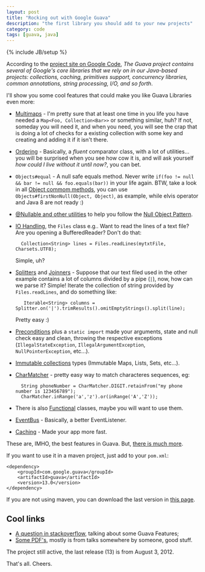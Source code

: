 ```yaml
---
layout: post
title: "Rocking out with Google Guava"
description: "the first library you should add to your new projects"
category: code
tags: [guava, java]
---
```

{% include JB/setup %}

According to the [project site on Google Code](http://code.google.com/p/guava-libraries/), *The Guava project contains several of Google's core libraries that we rely on in our Java-based projects: collections, caching, primitives support, concurrency libraries, common annotations, string processing, I/O, and so forth*.

I'll show you some cool features that could make you like Guava Libraries even more:

* [Multimaps](http://guava-libraries.googlecode.com/svn/tags/release09/javadoc/com/google/common/collect/Multimap.html) - I'm pretty sure that at least one time in you life you have needed a `Map<Foo, Collection<Bar>>` or something similar, huh? If not, someday you will need it, and when you need, you will see the crap that is doing a lot of checks for a existing collection with some key and creating and adding it if it isn't there.
* [Ordering](http://code.google.com/p/guava-libraries/wiki/OrderingExplained) - Basically, a *fluent* comparator class, with a lot of utilities... you will be surprised when you see how cow it is, and will ask yourself *how could I live without it until now?*, you can bet.
* `Objects#equal` - A null safe equals method. Never write `if(foo != null && bar != null && foo.equals(bar))` in your life again. BTW, take a look in all [Object commom methods](https://code.google.com/p/guava-libraries/wiki/CommonObjectUtilitiesExplained), you can use `Objects#firstNonNull(Object, Object)`, as example, while elvis operator and Java 8 are not ready :)
* [@Nullable and other utilities](https://code.google.com/p/guava-libraries/wiki/UsingAndAvoidingNullExplained) to help you follow the [Null Object Pattern](http://en.wikipedia.org/wiki/Null_Object_pattern#Java).
* [IO Handling](https://code.google.com/p/guava-libraries/wiki/IOExplained), the `Files` class e.g.. 
	Want to read the lines of a text file? Are you opening a BufferedReader? Don't do that:
	
		Collection<String> lines = Files.readLines(mytxtFile, Charsets.UTF8);
	
	Simple, uh?
	
* [Splitters](https://code.google.com/p/guava-libraries/wiki/StringsExplained#Splitter) and [Joinners](https://code.google.com/p/guava-libraries/wiki/StringsExplained#Joiner) - Suppose that our text filed used in the other example contains a lot of columns divided by a pipe (`|`), now, how can we parse it? Simple! Iterate the collection of string provided by `Files.readLines`, and do something like:

		 Iterable<String> columns = Splitter.on('|').trimResults().omitEmptyStrings().split(line);
		 
	 Pretty easy :)
	 
* [Preconditions](https://code.google.com/p/guava-libraries/wiki/PreconditionsExplained) plus a `static import` made your arguments, state and null check easy and clean, throwing the respective exceptions (`IllegalStateException`, `IllegalArgumentException`, `NullPointerException`, etc...).
* [Immutable collections](https://code.google.com/p/guava-libraries/wiki/ImmutableCollectionsExplained) types (Immutable Maps, Lists, Sets, etc...).
* [CharMatcher](https://code.google.com/p/guava-libraries/wiki/StringsExplained#CharMatcher) - pretty easy way to match characteres sequences, eg:

		String phoneNumber = CharMatcher.DIGIT.retainFrom("my phone number is 123456789");
		CharMatcher.inRange('a','z').or(inRange('A','Z'));

* There is also [Functional](https://code.google.com/p/guava-libraries/wiki/FunctionalExplained) classes, maybe you will want to use them.
* [EventBus](https://code.google.com/p/guava-libraries/wiki/EventBusExplained) - Basically, a better EventListener.
* [Caching](https://code.google.com/p/guava-libraries/wiki/CachesExplained) - Made your app more fast.

These are, IMHO, the best features in Guava. But, [there is much more](https://code.google.com/p/guava-libraries/wiki).

If you want to use it in a maven project, just add to your `pom.xml`:

	<dependency>
		<groupId>com.google.guava</groupId>
		<artifactId>guava</artifactId>
		<version>13.0</version>
	</dependency>
            
If you are not using maven, you can download the last version in [this page](https://code.google.com/p/guava-libraries/).


## Cool links

* [A question in stackoverflow](http://stackoverflow.com/questions/3759440/the-guava-library-for-java-what-are-its-most-useful-and-or-hidden-features#_=_), talking about some Guava Features;
* [Some PDF's](https://code.google.com/p/guava-libraries/downloads/list), mostly is from talks somewhere by someone, good stuff.

The project still active, the last release (13) is from August 3, 2012.

That's all. Cheers.
